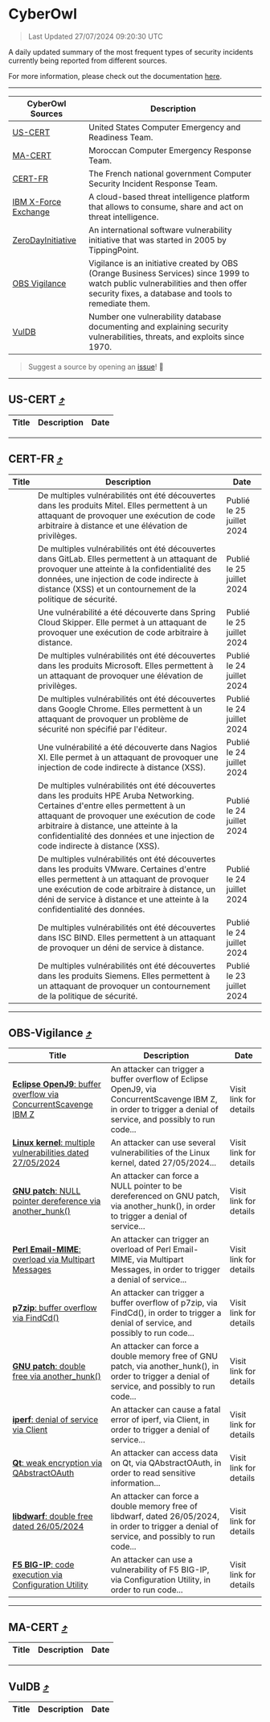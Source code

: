 
 <div id='top'></div>

# CyberOwl

 > Last Updated 27/07/2024 09:20:30 UTC
 
 A daily updated summary of the most frequent types of security incidents currently being reported from different sources.
 
 For more information, please check out the documentation [here](./docs/README.md).
 
 ---
 |CyberOwl Sources|Description|
 |---|---|
 |[US-CERT](#us-cert-arrow_heading_up)|United States Computer Emergency and Readiness Team.|
 |[MA-CERT](#ma-cert-arrow_heading_up)|Moroccan Computer Emergency Response Team.|
 |[CERT-FR](#cert-fr-arrow_heading_up)|The French national government Computer Security Incident Response Team.|
 |[IBM X-Force Exchange](#ibmcloud-arrow_heading_up)|A cloud-based threat intelligence platform that allows to consume, share and act on threat intelligence.|
 |[ZeroDayInitiative](#zerodayinitiative-arrow_heading_up)|An international software vulnerability initiative that was started in 2005 by TippingPoint.|
 |[OBS Vigilance](#obs-vigilance-arrow_heading_up)|Vigilance is an initiative created by OBS (Orange Business Services) since 1999 to watch public vulnerabilities and then offer security fixes, a database and tools to remediate them.|
 |[VulDB](#vuldb-arrow_heading_up)|Number one vulnerability database documenting and explaining security vulnerabilities, threats, and exploits since 1970.|
 
 > Suggest a source by opening an [issue](https://github.com/karimhabush/cyberowl/issues)! :raised_hands:
 ---

## US-CERT [:arrow_heading_up:](#cyberowl)

 |Title|Description|Date|
 |---|---|---|
 
 ---

## CERT-FR [:arrow_heading_up:](#cyberowl)

 |Title|Description|Date|
 |---|---|---|
 |[](https://www.cert.ssi.gouv.fr/avis/CERTFR-2024-AVI-0626/)|De multiples vulnérabilités ont été découvertes dans les produits Mitel. Elles permettent à un attaquant de provoquer une exécution de code arbitraire à distance et une élévation de privilèges.|Publié le 25 juillet 2024|
 |[](https://www.cert.ssi.gouv.fr/avis/CERTFR-2024-AVI-0625/)|De multiples vulnérabilités ont été découvertes dans GitLab. Elles permettent à un attaquant de provoquer une atteinte à la confidentialité des données, une injection de code indirecte à distance (XSS) et un contournement de la politique de sécurité.|Publié le 25 juillet 2024|
 |[](https://www.cert.ssi.gouv.fr/avis/CERTFR-2024-AVI-0624/)|Une vulnérabilité a été découverte dans Spring Cloud Skipper. Elle permet à un attaquant de provoquer une exécution de code arbitraire à distance.|Publié le 25 juillet 2024|
 |[](https://www.cert.ssi.gouv.fr/avis/CERTFR-2024-AVI-0623/)|De multiples vulnérabilités ont été découvertes dans les produits Microsoft. Elles permettent à un attaquant de provoquer une élévation de privilèges.|Publié le 24 juillet 2024|
 |[](https://www.cert.ssi.gouv.fr/avis/CERTFR-2024-AVI-0622/)|De multiples vulnérabilités ont été découvertes dans Google Chrome. Elles permettent à un attaquant de provoquer un problème de sécurité non spécifié par l'éditeur.|Publié le 24 juillet 2024|
 |[](https://www.cert.ssi.gouv.fr/avis/CERTFR-2024-AVI-0621/)|Une vulnérabilité a été découverte dans Nagios XI. Elle permet à un attaquant de provoquer une injection de code indirecte à distance (XSS).|Publié le 24 juillet 2024|
 |[](https://www.cert.ssi.gouv.fr/avis/CERTFR-2024-AVI-0620/)|De multiples vulnérabilités ont été découvertes dans les produits HPE Aruba Networking. Certaines d'entre elles permettent à un attaquant de provoquer une exécution de code arbitraire à distance, une atteinte à la confidentialité des données et une injection de code indirecte à distance (XSS).|Publié le 24 juillet 2024|
 |[](https://www.cert.ssi.gouv.fr/avis/CERTFR-2024-AVI-0619/)|De multiples vulnérabilités ont été découvertes dans les produits VMware. Certaines d'entre elles permettent à un attaquant de provoquer une exécution de code arbitraire à distance, un déni de service à distance et une atteinte à la confidentialité des données.|Publié le 24 juillet 2024|
 |[](https://www.cert.ssi.gouv.fr/avis/CERTFR-2024-AVI-0618/)|De multiples vulnérabilités ont été découvertes dans ISC BIND. Elles permettent à un attaquant de provoquer un déni de service à distance.|Publié le 24 juillet 2024|
 |[](https://www.cert.ssi.gouv.fr/avis/CERTFR-2024-AVI-0617/)|De multiples vulnérabilités ont été découvertes dans les produits Siemens. Elles permettent à un attaquant de provoquer un contournement de la politique de sécurité.|Publié le 23 juillet 2024|
 
 ---

## OBS-Vigilance [:arrow_heading_up:](#cyberowl)

 |Title|Description|Date|
 |---|---|---|
 |[<a href="https://vigilance.fr/vulnerability/Eclipse-OpenJ9-buffer-overflow-via-ConcurrentScavenge-IBM-Z-44400" class="noirorange"><b>Eclipse OpenJ9</b>: buffer overflow via ConcurrentScavenge IBM Z</a>](https://vigilance.fr/vulnerability/Eclipse-OpenJ9-buffer-overflow-via-ConcurrentScavenge-IBM-Z-44400)|An attacker can trigger a buffer overflow of Eclipse OpenJ9, via ConcurrentScavenge IBM Z, in order to trigger a denial of service, and possibly to run code...|Visit link for details|
 |[<a href="https://vigilance.fr/vulnerability/Linux-kernel-multiple-vulnerabilities-dated-27-05-2024-44399" class="noirorange"><b>Linux kernel</b>: multiple vulnerabilities dated 27/05/2024</a>](https://vigilance.fr/vulnerability/Linux-kernel-multiple-vulnerabilities-dated-27-05-2024-44399)|An attacker can use several vulnerabilities of the Linux kernel, dated 27/05/2024...|Visit link for details|
 |[<a href="https://vigilance.fr/vulnerability/GNU-patch-NULL-pointer-dereference-via-another-hunk-44396" class="noirorange"><b>GNU patch</b>: NULL pointer dereference via another_hunk()</a>](https://vigilance.fr/vulnerability/GNU-patch-NULL-pointer-dereference-via-another-hunk-44396)|An attacker can force a NULL pointer to be dereferenced on GNU patch, via another_hunk(), in order to trigger a denial of service...|Visit link for details|
 |[<a href="https://vigilance.fr/vulnerability/Perl-Email-MIME-overload-via-Multipart-Messages-44392" class="noirorange"><b>Perl Email-MIME</b>: overload via Multipart Messages</a>](https://vigilance.fr/vulnerability/Perl-Email-MIME-overload-via-Multipart-Messages-44392)|An attacker can trigger an overload of Perl Email-MIME, via Multipart Messages, in order to trigger a denial of service...|Visit link for details|
 |[<a href="https://vigilance.fr/vulnerability/p7zip-buffer-overflow-via-FindCd-44395" class="noirorange"><b>p7zip</b>: buffer overflow via FindCd()</a>](https://vigilance.fr/vulnerability/p7zip-buffer-overflow-via-FindCd-44395)|An attacker can trigger a buffer overflow of p7zip, via FindCd(), in order to trigger a denial of service, and possibly to run code...|Visit link for details|
 |[<a href="https://vigilance.fr/vulnerability/GNU-patch-double-free-via-another-hunk-44398" class="noirorange"><b>GNU patch</b>: double free via another_hunk()</a>](https://vigilance.fr/vulnerability/GNU-patch-double-free-via-another-hunk-44398)|An attacker can force a double memory free of GNU patch, via another_hunk(), in order to trigger a denial of service, and possibly to run code...|Visit link for details|
 |[<a href="https://vigilance.fr/vulnerability/iperf-denial-of-service-via-Client-44397" class="noirorange"><b>iperf</b>: denial of service via Client</a>](https://vigilance.fr/vulnerability/iperf-denial-of-service-via-Client-44397)|An attacker can cause a fatal error of iperf, via Client, in order to trigger a denial of service...|Visit link for details|
 |[<a href="https://vigilance.fr/vulnerability/Qt-weak-encryption-via-QAbstractOAuth-44391" class="noirorange"><b>Qt</b>: weak encryption via QAbstractOAuth</a>](https://vigilance.fr/vulnerability/Qt-weak-encryption-via-QAbstractOAuth-44391)|An attacker can access data on Qt, via QAbstractOAuth, in order to read sensitive information...|Visit link for details|
 |[<a href="https://vigilance.fr/vulnerability/libdwarf-double-free-dated-26-05-2024-44394" class="noirorange"><b>libdwarf</b>: double free dated 26/05/2024</a>](https://vigilance.fr/vulnerability/libdwarf-double-free-dated-26-05-2024-44394)|An attacker can force a double memory free of libdwarf, dated 26/05/2024, in order to trigger a denial of service, and possibly to run code...|Visit link for details|
 |[<a href="https://vigilance.fr/vulnerability/F5-BIG-IP-code-execution-via-Configuration-Utility-42723" class="noirorange"><b>F5 BIG-IP</b>: code execution via Configuration Utility</a>](https://vigilance.fr/vulnerability/F5-BIG-IP-code-execution-via-Configuration-Utility-42723)|An attacker can use a vulnerability of F5 BIG-IP, via Configuration Utility, in order to run code...|Visit link for details|
 
 ---

## MA-CERT [:arrow_heading_up:](#cyberowl)

 |Title|Description|Date|
 |---|---|---|
 
 ---

## VulDB [:arrow_heading_up:](#cyberowl)

 |Title|Description|Date|
 |---|---|---|
 